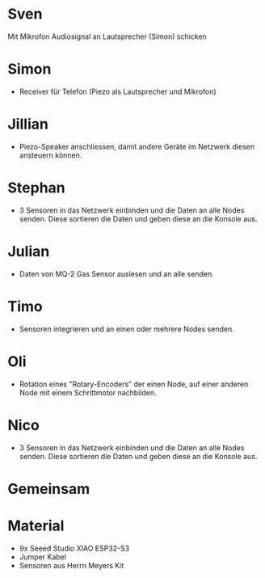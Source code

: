 # Sven
Mit Mikrofon Audiosignal an Lautsprecher (Simon) schicken
# Simon
- Receiver für Telefon (Piezo als Lautsprecher und Mikrofon)
# Jillian
- Piezo-Speaker anschliessen, damit andere Geräte im Netzwerk diesen ansteuern können.
# Stephan
- 3 Sensoren in das Netzwerk einbinden und die Daten an alle Nodes senden. Diese sortieren die Daten und geben diese an die Konsole aus.

# Julian
- Daten von MQ-2 Gas Sensor auslesen und an alle senden.
# Timo
- Sensoren integrieren und an einen oder mehrere Nodes senden.
# Oli
- Rotation eines "Rotary-Encoders" der einen Node, auf einer anderen Node mit einem Schrittmotor nachbilden.

# Nico
- 3 Sensoren in das Netzwerk einbinden und die Daten an alle Nodes senden. Diese sortieren die Daten und geben diese an die Konsole aus.

# Gemeinsam

# Material
- 9x Seeed Studio XIAO ESP32-S3
- Jumper Kabel
- Sensoren aus Herrn Meyers Kit
